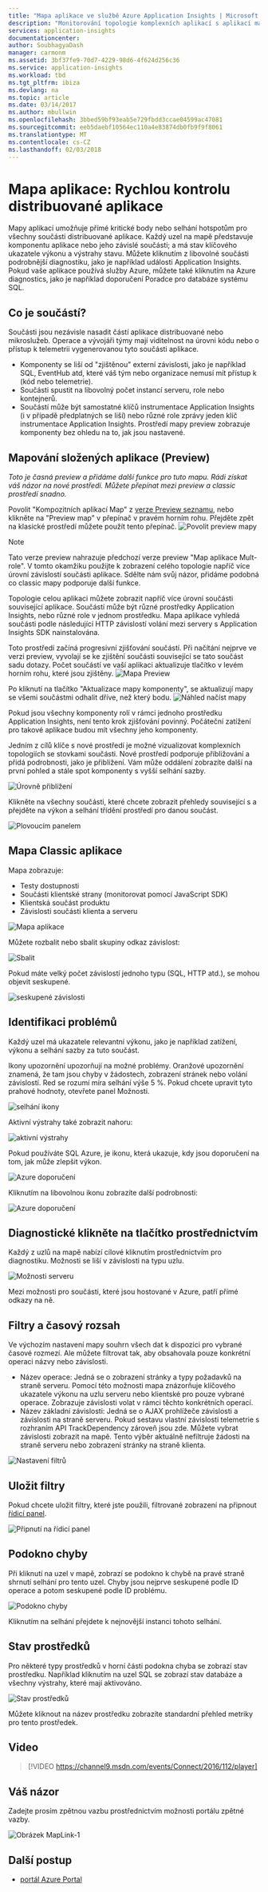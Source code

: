 ```yaml
---
title: "Mapa aplikace ve službě Azure Application Insights | Microsoft Docs"
description: "Monitorování topologie komplexních aplikací s aplikací mapy"
services: application-insights
documentationcenter: 
author: SoubhagyaDash
manager: carmonm
ms.assetid: 3bf37fe9-70d7-4229-98d6-4f624d256c36
ms.service: application-insights
ms.workload: tbd
ms.tgt_pltfrm: ibiza
ms.devlang: na
ms.topic: article
ms.date: 03/14/2017
ms.author: mbullwin
ms.openlocfilehash: 3bbed59bf93eab5e729fbdd3ccae04599ac47081
ms.sourcegitcommit: eeb5daebf10564ec110a4e83874db0fb9f9f8061
ms.translationtype: MT
ms.contentlocale: cs-CZ
ms.lasthandoff: 02/03/2018
---
```

# <a name="application-map-triage-distributed-applications"></a>Mapa aplikace: Rychlou kontrolu distribuované aplikace
Mapy aplikací umožňuje přímé kritické body nebo selhání hotspotům pro všechny součásti distribuované aplikace. Každý uzel na mapě představuje komponentu aplikace nebo jeho závislé součásti; a má stav klíčového ukazatele výkonu a výstrahy stavu. Můžete kliknutím z libovolné součásti podrobnější diagnostiku, jako je například události Application Insights. Pokud vaše aplikace používá služby Azure, můžete také kliknutím na Azure diagnostics, jako je například doporučení Poradce pro databáze systému SQL.

## <a name="what-is-a-component"></a>Co je součástí?

Součásti jsou nezávisle nasadit částí aplikace distribuované nebo mikroslužeb. Operace a vývojáři týmy mají viditelnost na úrovni kódu nebo o přístup k telemetrii vygenerovanou tyto součásti aplikace. 

* Komponenty se liší od "zjištěnou" externí závislosti, jako je například SQL, EventHub atd, které váš tým nebo organizace nemusí mít přístup k (kód nebo telemetrie).
* Součásti spustit na libovolný počet instancí serveru, role nebo kontejnerů.
* Součástí může být samostatné klíčů instrumentace Application Insights (i v případě předplatných se liší) nebo různé role zprávy jeden klíč instrumentace Application Insights. Prostředí mapy preview zobrazuje komponenty bez ohledu na to, jak jsou nastavené.

## <a name="composite-application-map-preview"></a>Mapování složených aplikace (Preview)
*Toto je časná preview a přidáme další funkce pro tuto mapu. Rádi získat váš názor na nové prostředí. Můžete přepínat mezi preview a classic prostředí snadno.*

Povolit "Kompozitních aplikací Map" z [verze Preview seznamu](app-insights-previews.md), nebo klikněte na "Preview map" v přepínač v pravém horním rohu. Přejděte zpět na klasické prostředí můžete použít tento přepínač.
![Povolit preview mapy](media/app-insights-app-map/preview-from-classic.png)

>[!Note]
Tato verze preview nahrazuje předchozí verze preview "Map aplikace Mult-role". V tomto okamžiku použijte k zobrazení celého topologie napříč více úrovní závislostí součásti aplikace. Sdělte nám svůj názor, přidáme podobná co classic mapy podporuje další funkce.

Topologie celou aplikaci můžete zobrazit napříč více úrovní součásti související aplikace. Součástí může být různé prostředky Application Insights, nebo různé role v jednom prostředku. Mapa aplikace vyhledá součásti podle následující HTTP závislostí volání mezi servery s Application Insights SDK nainstalována. 

Toto prostředí začíná progresivní zjišťování součástí. Při načítání nejprve ve verzi preview, vyvolají se ke zjištění součásti související se tato součást sadu dotazy. Počet součástí ve vaší aplikaci aktualizuje tlačítko v levém horním rohu, které jsou zjištěny. 
![Mapa Preview](media/app-insights-app-map/preview.png)

Po kliknutí na tlačítko "Aktualizace mapy komponenty", se aktualizují mapy se všemi součástmi odhalit dříve, než který bodu.
![Náhled načíst mapy](media/app-insights-app-map/components-loaded-hierarchical.png)

Pokud jsou všechny komponenty rolí v rámci jednoho prostředku Application Insights, není tento krok zjišťování povinný. Počáteční zatížení pro takové aplikace budou mít všechny jeho komponenty.

Jedním z cílů klíče s nové prostředí je možné vizualizovat komplexních topologiích se stovkami součásti. Nové prostředí podporuje přibližování a přidá podrobnosti, jako je přiblížení. Vám může oddálení zobrazíte další na první pohled a stále spot komponenty s vyšší selhání sazby. 

![Úrovně přiblížení](media/app-insights-app-map/zoom-levels.png)

Klikněte na všechny součásti, které chcete zobrazit přehledy související s a přejděte na výkon a selhání třídění prostředí pro danou součást.

![Plovoucím panelem](media/app-insights-app-map/preview-flyout.png)


## <a name="classic-application-map"></a>Mapa Classic aplikace

Mapa zobrazuje:

* Testy dostupnosti
* Součásti klientské strany (monitorovat pomocí JavaScript SDK)
* Klientská součást produktu
* Závislosti součásti klienta a serveru

![Mapa aplikace](./media/app-insights-app-map/02.png)

Můžete rozbalit nebo sbalit skupiny odkaz závislost:

![Sbalit](./media/app-insights-app-map/03.png)

Pokud máte velký počet závislostí jednoho typu (SQL, HTTP atd.), se mohou objevit seskupené. 

![seskupené závislosti](./media/app-insights-app-map/03-2.png)

## <a name="spot-problems"></a>Identifikaci problémů
Každý uzel má ukazatele relevantní výkonu, jako je například zatížení, výkonu a selhání sazby za tuto součást. 

Ikony upozornění upozorňují na možné problémy. Oranžové upozornění znamená, že tam jsou chyby v žádostech, zobrazení stránek nebo volání závislostí. Red se rozumí míra selhání výše 5 %. Pokud chcete upravit tyto prahové hodnoty, otevřete panel Možnosti.

![selhání ikony](./media/app-insights-app-map/04.png)

Aktivní výstrahy také zobrazit nahoru: 

![aktivní výstrahy](./media/app-insights-app-map/05.png)

Pokud používáte SQL Azure, je ikonu, která ukazuje, kdy jsou doporučení na tom, jak může zlepšit výkon. 

![Azure doporučení](./media/app-insights-app-map/06.png)

Kliknutím na libovolnou ikonu zobrazíte další podrobnosti:

![Azure doporučení](./media/app-insights-app-map/07.png)

## <a name="diagnostic-click-through"></a>Diagnostické klikněte na tlačítko prostřednictvím
Každý z uzlů na mapě nabízí cílové kliknutím prostřednictvím pro diagnostiku. Možnosti se liší v závislosti na typu uzlu.

![Možnosti serveru](./media/app-insights-app-map/09.png)

Mezi možnosti pro součásti, které jsou hostované v Azure, patří přímé odkazy na ně.

## <a name="filters-and-time-range"></a>Filtry a časový rozsah
Ve výchozím nastavení mapy souhrn všech dat k dispozici pro vybrané časové rozmezí. Ale můžete filtrovat tak, aby obsahovala pouze konkrétní operaci názvy nebo závislosti.

* Název operace: Jedná se o zobrazení stránky a typy požadavků na straně serveru. Pomocí této možnosti mapa znázorňuje klíčového ukazatele výkonu na uzlu serveru nebo klientské pro pouze vybrané operace. Zobrazuje závislosti volat v rámci těchto konkrétních operací.
* Název základní závislosti: Jedná se o AJAX prohlížeče závislosti a závislosti na straně serveru. Pokud sestavu vlastní závislosti telemetrie s rozhraním API TrackDependency zároveň jsou zde. Můžete vybrat závislosti zobrazit na mapě. Tento výběr aktuálně nefiltruje žádosti na straně serveru nebo zobrazení stránky na straně klienta.

![Nastavení filtrů](./media/app-insights-app-map/11.png)

## <a name="save-filters"></a>Uložit filtry
Pokud chcete uložit filtry, které jste použili, filtrované zobrazení na připnout [řídicí panel](app-insights-dashboards.md).

![Připnutí na řídicí panel](./media/app-insights-app-map/12.png)

## <a name="error-pane"></a>Podokno chyby
Při kliknutí na uzel v mapě, zobrazí se podokno k chybě na pravé straně shrnutí selhání pro tento uzel. Chyby jsou nejprve seskupené podle ID operace a potom seskupené podle ID problému.

![Podokno chyby](./media/app-insights-app-map/error-pane.png)

Kliknutím na selhání přejdete k nejnovější instanci tohoto selhání.

## <a name="resource-health"></a>Stav prostředků
Pro některé typy prostředků v horní části podokna chyba se zobrazí stav prostředku. Například kliknutím na uzel SQL se zobrazí stav databáze a všechny výstrahy, které mají aktivováno.

![Stav prostředků](./media/app-insights-app-map/resource-health.png)

Můžete kliknout na název prostředku zobrazíte standardní přehled metriky pro tento prostředek.

## <a name="video"></a>Video

> [!VIDEO https://channel9.msdn.com/events/Connect/2016/112/player] 

## <a name="feedback"></a>Váš názor
Zadejte prosím zpětnou vazbu prostřednictvím možnosti portálu zpětné vazby.

![Obrázek MapLink-1](./media/app-insights-app-map/13.png)


## <a name="next-steps"></a>Další postup

* [portál Azure Portal](https://portal.azure.com)
